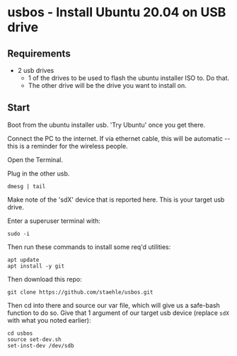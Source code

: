 # usbos - Install Ubuntu 20.04 on USB drive

## Requirements

  * 2 usb drives
    * 1 of the drives to be used to flash the ubuntu installer ISO to.  Do that.
	* The other drive will be the drive you want to install on.


## Start

Boot from the ubuntu installer usb.  'Try Ubuntu' once you get there.

Connect the PC to the internet.  If via ethernet cable, this will be automatic -- this is a reminder for the wireless people.

Open the Terminal.

Plug in the other usb.

```
dmesg | tail
```

Make note of the 'sdX' device that is reported here.  This is your target usb drive.

Enter a superuser terminal with:

```
sudo -i
````

Then run these commands to install some req'd utilities:

```
apt update
apt install -y git
```

Then download this repo:

```
git clone https://github.com/staehle/usbos.git
```

Then cd into there and source our var file, which will give us a safe-bash function to do so. Give that 1 argument of our target usb device (replace `sdX` with what you noted earlier):

```
cd usbos
source set-dev.sh
set-inst-dev /dev/sdb
```





